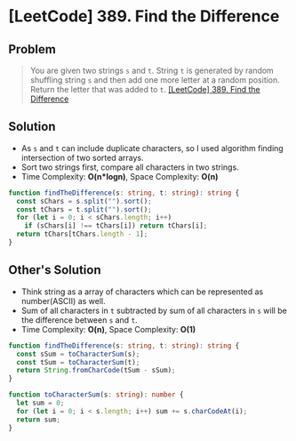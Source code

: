 # [LeetCode] 389. Find the Difference

## Problem

> You are given two strings `s` and `t`.
> String `t` is generated by random shuffling string `s` and then add one more letter at a random position.
> Return the letter that was added to `t`.
> [[LeetCode] 389. Find the Difference](https://leetcode.com/problems/find-the-difference/?envType=study-plan&id=programming-skills-i)

## Solution

- As `s` and `t` can include duplicate characters, so I used algorithm finding intersection of two sorted arrays.
- Sort two strings first, compare all characters in two strings.
- Time Complexity: **O(n\*logn)**, Space Complexity: **O(n)**

```typescript
function findTheDifference(s: string, t: string): string {
  const sChars = s.split("").sort();
  const tChars = t.split("").sort();
  for (let i = 0; i < sChars.length; i++)
    if (sChars[i] !== tChars[i]) return tChars[i];
  return tChars[tChars.length - 1];
}
```

## Other's Solution

- Think string as a array of characters which can be represented as number(ASCII) as well.
- Sum of all characters in `t` subtracted by sum of all characters in `s` will be the difference between `s` and `t`.
- Time Complexity: **O(n)**, Space Complexity: **O(1)**

```typescript
function findTheDifference(s: string, t: string): string {
  const sSum = toCharacterSum(s);
  const tSum = toCharacterSum(t);
  return String.fromCharCode(tSum - sSum);
}

function toCharacterSum(s: string): number {
  let sum = 0;
  for (let i = 0; i < s.length; i++) sum += s.charCodeAt(i);
  return sum;
}
```
